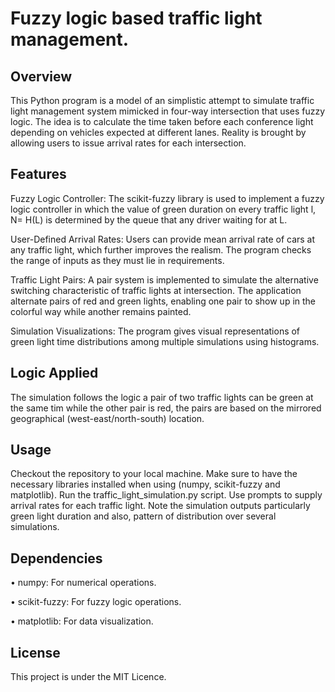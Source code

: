 # Fuzzy logic based traffic light management.
## Overview

This Python program is a model of an simplistic attempt to simulate traffic light management system mimicked in four-way intersection that uses fuzzy logic. 
The idea is to calculate the time taken before each conference light depending on vehicles expected at different lanes. Reality is brought by allowing users to issue arrival rates for each intersection.

## Features

Fuzzy Logic Controller: The scikit-fuzzy library is used to implement a fuzzy logic controller in which the value of green duration on every traffic light l, N= H(L) is determined by the queue that any driver waiting for at L.

User-Defined Arrival Rates: Users can provide mean arrival rate of cars at any traffic light, which further improves the realism. The program checks the range of inputs as they must lie in requirements.

Traffic Light Pairs: A pair system is implemented to simulate the alternative switching characteristic of traffic lights at intersection. The application alternate pairs of red and green lights, enabling one pair to show up in the colorful way while another remains painted.

Simulation Visualizations: The program gives visual representations of green light time distributions among multiple simulations using histograms.

## Logic Applied
The simulation follows the logic a pair of two traffic lights can be green at the same tim while the other pair is red, the pairs are based on the mirrored geographical (west-east/north-south) location.

## Usage

Checkout the repository to your local machine.
Make sure to have the necessary libraries installed when using (numpy, scikit-fuzzy and matplotlib).
Run the traffic_light_simulation.py script.
Use prompts to supply arrival rates for each traffic light.
Note the simulation outputs particularly green light duration and also, pattern of distribution over several simulations.

## Dependencies

• numpy: For numerical operations.

• scikit-fuzzy: For fuzzy logic operations.

• matplotlib: For data visualization.

## License
This project is under the MIT Licence.
